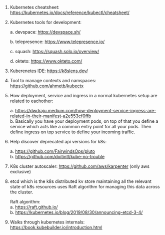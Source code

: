 1. Kubernetes cheatsheet: https://kubernetes.io/docs/reference/kubectl/cheatsheet/

2. Kubernetes tools for development:

   a. devspace: https://devspace.sh/

   b. telepresence: https://www.telepresence.io/

   c. squash: https://squash.solo.io/overview/

   d. okteto: https://www.okteto.com/

3. Kuberenetes IDE: https://k8slens.dev/

4. Tool to manage contexts and namspaces: https://github.com/ahmetb/kubectx

5. How deployment, service and ingress in a normal kubernetes setup are related to eachother:<br>

   a. https://dwdraju.medium.com/how-deployment-service-ingress-are-related-in-their-manifest-a2e553cf0ffb<br>
   b. Basically you have your deployment pods, on top of that you define a service which acts like a common entry
      point for all your pods. Then define ingress on top service to define your incoming traffic.

6. Help discover deprecated api versions for k8s:
 
   a. https://github.com/FairwindsOps/pluto<br>
   b. https://github.com/doitintl/kube-no-trouble

7. K8s cluster autoscaler: https://github.com/aws/karpenter (only aws exclusive)

8. etcd which is the k8s distributed kv store maintaining all the relevant state of k8s resources uses Raft algorithm for
   managing this data across the cluster.

   Raft algorithm: <br>
   a. https://raft.github.io/<br>
   b. https://kubernetes.io/blog/2019/08/30/announcing-etcd-3-4/

9. Walks through kubernetes internals: https://book.kubebuilder.io/introduction.html
   


